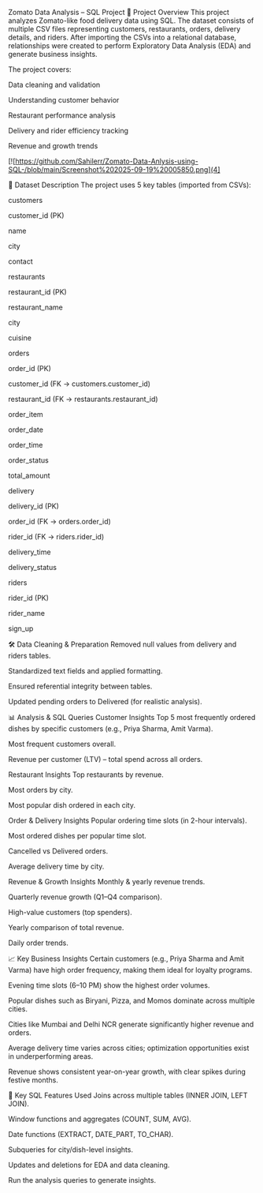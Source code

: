Zomato Data Analysis – SQL Project
📌 Project Overview
This project analyzes Zomato-like food delivery data using SQL. The dataset consists of multiple CSV files representing customers, restaurants, orders, delivery details, and riders. After importing the CSVs into a relational database, relationships were created to perform Exploratory Data Analysis (EDA) and generate business insights.

The project covers:

Data cleaning and validation

Understanding customer behavior

Restaurant performance analysis

Delivery and rider efficiency tracking

Revenue and growth trends

[![https://github.com/Sahilerr/Zomato-Data-Anlysis-using-SQL-/blob/main/Screenshot%202025-09-19%20005850.png](4]


📂 Dataset Description
The project uses 5 key tables (imported from CSVs):

customers

customer_id (PK)

name

city

contact

restaurants

restaurant_id (PK)

restaurant_name

city

cuisine

orders

order_id (PK)

customer_id (FK → customers.customer_id)

restaurant_id (FK → restaurants.restaurant_id)

order_item

order_date

order_time

order_status

total_amount

delivery

delivery_id (PK)

order_id (FK → orders.order_id)

rider_id (FK → riders.rider_id)

delivery_time

delivery_status

riders

rider_id (PK)

rider_name

sign_up

🛠️ Data Cleaning & Preparation
Removed null values from delivery and riders tables.

Standardized text fields and applied formatting.

Ensured referential integrity between tables.

Updated pending orders to Delivered (for realistic analysis).

📊 Analysis & SQL Queries
Customer Insights
Top 5 most frequently ordered dishes by specific customers (e.g., Priya Sharma, Amit Varma).

Most frequent customers overall.

Revenue per customer (LTV) – total spend across all orders.

Restaurant Insights
Top restaurants by revenue.

Most orders by city.

Most popular dish ordered in each city.

Order & Delivery Insights
Popular ordering time slots (in 2-hour intervals).

Most ordered dishes per popular time slot.

Cancelled vs Delivered orders.

Average delivery time by city.

Revenue & Growth Insights
Monthly & yearly revenue trends.

Quarterly revenue growth (Q1–Q4 comparison).

High-value customers (top spenders).

Yearly comparison of total revenue.

Daily order trends.

📈 Key Business Insights
Certain customers (e.g., Priya Sharma and Amit Varma) have high order frequency, making them ideal for loyalty programs.

Evening time slots (6–10 PM) show the highest order volumes.

Popular dishes such as Biryani, Pizza, and Momos dominate across multiple cities.

Cities like Mumbai and Delhi NCR generate significantly higher revenue and orders.

Average delivery time varies across cities; optimization opportunities exist in underperforming areas.

Revenue shows consistent year-on-year growth, with clear spikes during festive months.

📑 Key SQL Features Used
Joins across multiple tables (INNER JOIN, LEFT JOIN).

Window functions and aggregates (COUNT, SUM, AVG).

Date functions (EXTRACT, DATE_PART, TO_CHAR).

Subqueries for city/dish-level insights.

Updates and deletions for EDA and data cleaning.

Run the analysis queries to generate insights.
